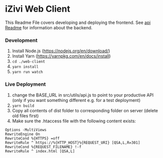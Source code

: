 # iZivi Web Client
This Readme File covers developing and deploying the frontend. See [api Readme](../api/readme.md) for information about the backend.

### Development
1. Install Node.js (https://nodejs.org/en/download/)
2. Install Yarn (https://yarnpkg.com/en/docs/install)
3. ``cd ./web-client``
4. ``yarn install``
5. ``yarn run watch``

### Live Deployment
1. change the BASE_URL in src/utils/api.js to point to your productive API (only if you want something different e.g. for a test deployment)
2. ``yarn build``
3. Copy all contents of dist folder to corresponding folder on server (delete old files first)
4. Make sure the .htaccess file with the following content exists:
```
Options -MultiViews
RewriteEngine On
RewriteCond %{HTTPS} =off
RewriteRule ^ https://%{HTTP_HOST}%{REQUEST_URI} [QSA,L,R=301]
RewriteCond %{REQUEST_FILENAME} !-f
RewriteRule ^ index.html [QSA,L]
```
